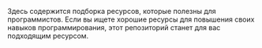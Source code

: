 Здесь содержится подборка ресурсов, которые полезны для программистов. 
Если вы ищете хорошие ресурсы для повышения своих навыков программирования, этот репозиторий станет для вас подходящим ресурсом.
